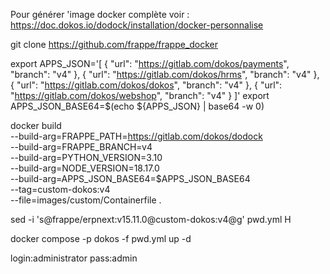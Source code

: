 Pour générer 'image docker complète voir : https://doc.dokos.io/dodock/installation/docker-personnalise


git clone https://github.com/frappe/frappe_docker

export APPS_JSON='[
    {
        "url": "https://gitlab.com/dokos/payments",
        "branch": "v4"
    },
    {
        "url": "https://gitlab.com/dokos/hrms",
        "branch": "v4"
    },
    {
        "url": "https://gitlab.com/dokos/dokos",
        "branch": "v4"
    },
    {
        "url": "https://gitlab.com/dokos/webshop",
        "branch": "v4"
    }
]'
export APPS_JSON_BASE64=$(echo ${APPS_JSON} | base64 -w 0)


docker build \
  --build-arg=FRAPPE_PATH=https://gitlab.com/dokos/dodock \
  --build-arg=FRAPPE_BRANCH=v4 \
  --build-arg=PYTHON_VERSION=3.10 \
  --build-arg=NODE_VERSION=18.17.0 \
  --build-arg=APPS_JSON_BASE64=$APPS_JSON_BASE64 \
  --tag=custom-dokos:v4 \
  --file=images/custom/Containerfile .



 sed -i 's@frappe/erpnext:v15.11.0@custom-dokos:v4@g' pwd.yml H

docker compose -p dokos -f pwd.yml up -d

login:administrator
pass:admin